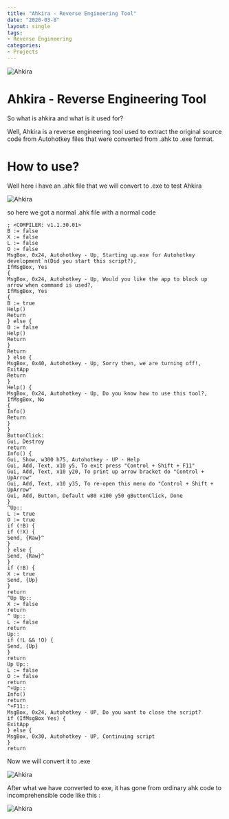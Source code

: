 ```yaml
---
title: "Ahkira - Reverse Engineering Tool"
date: "2020-03-8"
layout: single
tags:
- Reverse Engineering
categories:
- Projects
---
```


![Ahkira](https://d.top4top.io/p_15282i9pl1.jpg)

# Ahkira - Reverse Engineering Tool

So what is ahkira and what is it used for?

Well, Ahkira is a reverse engineering tool used to extract the original source code from Autohotkey files that were converted from .ahk to .exe format.
 
 # How to use?

Well here i have an .ahk file that we will convert to .exe to test Ahkira

![Ahkira](https://k.top4top.io/p_1528vl26l1.png)

so here we got a normal .ahk file with a normal code 

```ahk
; <COMPILER: v1.1.30.01>
B := false
X := false
L := false
O := false
MsgBox, 0x24, Autohotkey - Up, Starting up.exe for Autohotkey development`n(Did you start this script?),
IfMsgBox, Yes
{
MsgBox, 0x24, Autohotkey - Up, Would you like the app to block up arrow when command is used?,
IfMsgBox, Yes
{
B := true
Help()
Return
} else {
B := false
Help()
Return
}
Return
} else {
MsgBox, 0x40, Autohotkey - Up, Sorry then, we are turning off!,
ExitApp
Return
}
Help() {
MsgBox, 0x24, Autohotkey - Up, Do you know how to use this tool?,
IfMsgBox, No
{
Info()
Return
}
}
ButtonClick:
Gui, Destroy
return
Info() {
Gui, Show, w300 h75, Autohotkey - UP - Help
Gui, Add, Text, x10 y5, To exit press "Control + Shift + F11"
Gui, Add, Text, x10 y20, To print up arrow bracket do "Control + UpArrow"
Gui, Add, Text, x10 y35, To re-open this menu do "Control + Shift + UpArrow"
Gui, Add, Button, Default w80 x100 y50 gButtonClick, Done
}
^Up::
L := true
O := true
if (!B) {
if (!X) {
Send, {Raw}^
}
} else {
Send, {Raw}^
}
if (!B) {
X := true
Send, {Up}
}
return
^Up Up::
X := false
return
^ Up::
L := false
return
Up::
if (!L && !O) {
Send, {Up}
}
return
Up Up::
L := false
O := false
return
^+Up::
Info()
return
^+F11::
MsgBox, 0x24, Autohotkey - UP, Do you want to close the script?
if (IfMsgBox Yes) {
ExitApp
} else {
MsgBox, 0x30, Autohotkey - UP, Continuing script
}
return
```
Now we will convert it to .exe

![Ahkira](https://a.top4top.io/p_1528lavdm1.png)

After what we have converted to exe, it has gone from ordinary ahk code to incomprehensible code like this :

![Ahkira](https://c.top4top.io/p_1528vo1791.png)






